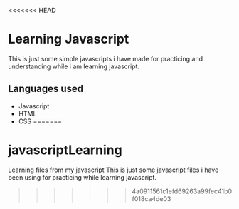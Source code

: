 <<<<<<< HEAD
# Learning Javascript 

This is just some simple javascripts i have made for practicing and understanding while i am learning javascript.

## Languages used
* Javascript
* HTML
* CSS
=======
# javascriptLearning
Learning files from my javascript 
This is just some javascript files i have been using for practicing while learning javascript.
>>>>>>> 4a0911561c1efd69263a99fec41b0f018ca4de03
